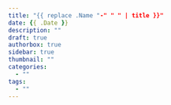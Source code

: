 ```yaml
---
title: "{{ replace .Name "-" " " | title }}"
date: {{ .Date }}
description: ""
draft: true
authorbox: true
sidebar: true
thumbnail: ""
categories:
  - ""
tags:
  - ""
---
```


